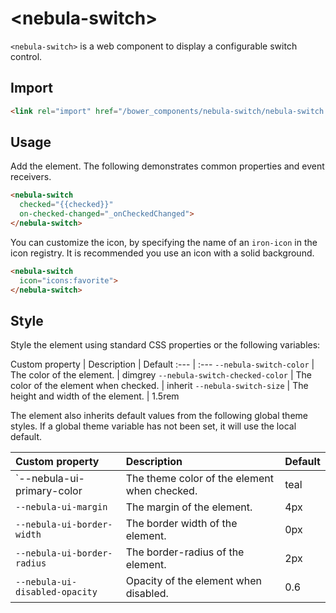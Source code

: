 # \<nebula-switch\>

`<nebula-switch>` is a web component to display a configurable switch control.

## Import

```html
<link rel="import" href="/bower_components/nebula-switch/nebula-switch.html"> 
```

## Usage

Add the element. The following demonstrates common properties and event receivers.

```html
<nebula-switch
  checked="{{checked}}"
  on-checked-changed="_onCheckedChanged">
</nebula-switch>
```

You can customize the icon, by specifying the name of an `iron-icon` in the icon registry. It is recommended you use an icon with a solid background.

```html
<nebula-switch
  icon="icons:favorite">
</nebula-switch>
```

## Style

Style the element using standard CSS properties or the following variables:

Custom property | Description | Default
:--- | :---
`--nebula-switch-color` | The color of the element. | dimgrey
`--nebula-switch-checked-color` | The color of the element when checked. | inherit
`--nebula-switch-size` | The height and width of the element. | 1.5rem

The element also inherits default values from the following global theme styles. If a global theme variable has not been set, it will use the local default.

Custom property | Description | Default
:--- | :--- | :---
`--nebula-ui-primary-color | The theme color of the element when checked. | teal
`--nebula-ui-margin` | The margin of the element. | 4px
`--nebula-ui-border-width` | The border width of the element. | 0px
`--nebula-ui-border-radius` | The border-radius of the element. | 2px
`--nebula-ui-disabled-opacity` | Opacity of the element when disabled. | 0.6